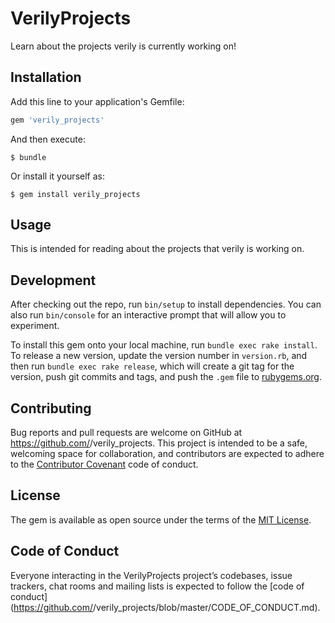 # VerilyProjects

Learn about the projects verily is currently working on!

## Installation

Add this line to your application's Gemfile:

```ruby
gem 'verily_projects'
```

And then execute:

    $ bundle

Or install it yourself as:

    $ gem install verily_projects

## Usage

This is intended for reading about the projects that verily is working on.

## Development

After checking out the repo, run `bin/setup` to install dependencies. You can also run `bin/console` for an interactive prompt that will allow you to experiment.

To install this gem onto your local machine, run `bundle exec rake install`. To release a new version, update the version number in `version.rb`, and then run `bundle exec rake release`, which will create a git tag for the version, push git commits and tags, and push the `.gem` file to [rubygems.org](https://rubygems.org).

## Contributing

Bug reports and pull requests are welcome on GitHub at https://github.com/<github username>/verily_projects. This project is intended to be a safe, welcoming space for collaboration, and contributors are expected to adhere to the [Contributor Covenant](http://contributor-covenant.org) code of conduct.

## License

The gem is available as open source under the terms of the [MIT License](https://opensource.org/licenses/MIT).

## Code of Conduct

Everyone interacting in the VerilyProjects project’s codebases, issue trackers, chat rooms and mailing lists is expected to follow the [code of conduct](https://github.com/<github username>/verily_projects/blob/master/CODE_OF_CONDUCT.md).
